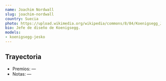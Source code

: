 ```yaml
---
name: Joachim Nordwall
slug: joachim-nordwall
country: Suecia
photo: https://upload.wikimedia.org/wikipedia/commons/8/84/Koenigsegg_Joachim_Nordwall.jpg
bio: Jefe de diseño de Koenigsegg.
models:
- koenigsegg-jesko
---
```


## Trayectoria

- Premios: —
- Notas: —


